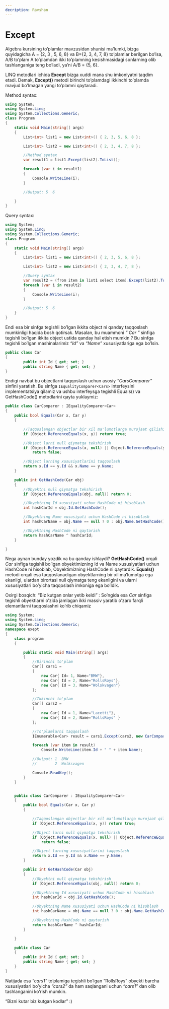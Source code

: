 ```yaml
---
decription: Ravshan
---
```

# Except

Algebra kursining to’plamlar mavzusidan shunisi ma’lumki, bizga quyidagicha  A = {2,  3 , 5, 6, 8}  va  B={2, 3, 4, 7, 8} to’plamlar berilgan bo’lsa, A/B to’plam A to’plamdan  ikki to’plamning kesishmasidagi sonlarning olib tashlanganiga teng bo’ladi, ya’ni  A/B = {5, 6}. 

LINQ metodlari ichida **Except** bizga xuddi mana shu imkoniyatni taqdim etadi. Demak, **Except()** metodi birinchi to’plamdagi ikkinchi to’plamda mavjud bo’lmagan yangi to’plamni qaytaradi.

Method syntax: 
```csharp
using System;
using System.Linq;
using System.Collections.Generic;
class Program
{
    static void Main(string[] args)
    {
        List<int> list1 = new List<int>() { 2, 3, 5, 6, 8 };

        List<int> list2 = new List<int>() { 2, 3, 4, 7, 8 };

        //Method syntax
        var result1 = list1.Except(list2).ToList();

        foreach (var i in result1)
        {
            Console.WriteLine(i);
        }

        //Output: 5  6

    }
}
```

Query syntax:
```csharp
using System;
using System.Linq;
using System.Collections.Generic;
class Program
{
    static void Main(string[] args)
    {
        List<int> list1 = new List<int>() { 2, 3, 5, 6, 8 };

        List<int> list2 = new List<int>() { 2, 3, 4, 7, 8 };

        //Query syntax
        var result2 = (from item in list1 select item).Except(list2).ToList();
        foreach (var i in result2)
        {
            Console.WriteLine(i);
        }

        //Output: 5  6
    }
}
```


Endi esa bir sinfga tegishli bo’lgan ikkita object ni qanday taqqoslash mumkinligi haqida bosh qotirsak. Masalan, bu muammoni *“ Car ”* sinfiga tegishli bo’lgan ikkita object ustida qanday hal etish mumkin ?  Bu sinfga tegishli bo’lgan mashinalarimiz *“Id”* va *“Name”* xususiyatlariga ega bo’lsin.
```csharp
public class Car
{
        public int Id { get; set; }
        public string Name { get; set; }
}
```

Endigi navbat bu objectlarni taqqoslash uchun asosiy *“CarsComparer”* sinfini yaratish. Bu sinfga  `IEqualityComparer<Cars>` interfeysini implementatsiya qilamiz va ushbu interfeysga tegishli Equals() va GetHashCode() metodlarini qayta yuklaymiz:
```csharp
public class CarComparer : IEqualityComparer<Car>
{
    public bool Equals(Car x, Car y)
    {

        //Taqqoslangan objectlar bir xil ma'lumotlarga murojaat qilishini tekshirish.
        if (Object.ReferenceEquals(x, y)) return true;

        //Object larni null qiymatga tekshirish
        if (Object.ReferenceEquals(x, null) || Object.ReferenceEquals(y, null))
            return false;

        //Object larning xususiyatlarini taqqoslash
        return x.Id == y.Id && x.Name == y.Name;
    }

    public int GetHashCode(Car obj)
    {
        //Obyektni null qiymatga tekshirish
        if (Object.ReferenceEquals(obj, null)) return 0;

        //Obyektning Id xususiyati uchun HashCode ni hisoblash
        int hashCarId = obj.Id.GetHashCode();

        //Obyektning Name xususiyati uchun HashCode ni hisoblash
        int hashCarName = obj.Name == null ? 0 : obj.Name.GetHashCode();

        //Obyektning HashCode ni qaytarish 
        return hashCarName ^ hashCarId;
    }

}
```
Nega aynan bunday yozdik va bu qanday ishlaydi? **GetHashCode()** orqali *Car* sinfiga tegishli bo’lgan obyektimizning Id va Name xususiyatlari uchun HashCode ni hisoblab, Obyektimizning HashCode ni qaytardik. **Equals()** metodi orqali esa taqqoslanadigan obyektlarning bir xil ma’lumotga ega ekanligi, ulardan birortasi null qiymatga teng ekanligini va ularni xususiyatlari bo’yicha taqqoslash imkoniga ega bo’ldik. 

Oxirgi bosqich: “Biz kutgan onlar yetib keldi” : 
So’ngida esa *Car* sinfiga tegishli obyektlarni o’zida jamlagan ikki massiv yaratib o’zaro farqli elemantlarni  taqqoslashni ko’rib chiqamiz  
```csharp
using System;
using System.Linq;
using System.Collections.Generic;
namespace exept
{
    class program
    {

        public static void Main(string[] args)
        {
            //Birinchi to'plam
            Car[] cars1 =
            {
                new Car{ Id= 1, Name="BMW"},
                new Car{ Id = 2, Name="RollsRoys"},
                new Car{ Id = 3, Name="Wolskvagen"}
            };

            //Ikkinchi to'plam
            Car[] cars2 =
            {
                new Car{ Id = 1, Name="Lacetti"},
                new Car{ Id = 2, Name="RollsRoys" }
            };

            //To'plamlarni taqqoslash
            IEnumerable<Car> result = cars1.Except(cars2, new CarComparer());

            foreach (var item in result)
                Console.WriteLine(item.Id + " " + item.Name);

            //Output: 1  BMW
            //        2  Wolksvagen

            Console.ReadKey();
        }
    }


    public class CarComparer : IEqualityComparer<Car>
    {
        public bool Equals(Car x, Car y)
        {

            //Taqqoslangan objectlar bir xil ma'lumotlarga murojaat qilishini tekshirish.
            if (Object.ReferenceEquals(x, y)) return true;

            //Object larni null qiymatga tekshirish
            if (Object.ReferenceEquals(x, null) || Object.ReferenceEquals(y, null))
                return false;

            //Object larning xususiyatlarini taqqoslash
            return x.Id == y.Id && x.Name == y.Name;
        }

        public int GetHashCode(Car obj)
        {
            //Obyektni null qiymatga tekshirish
            if (Object.ReferenceEquals(obj, null)) return 0;

            //Obyektning Id xususiyati uchun HashCode ni hisoblash
            int hashCarId = obj.Id.GetHashCode();

            //Obyektning Name xususiyati uchun HashCode ni hisoblash
            int hashCarName = obj.Name == null ? 0 : obj.Name.GetHashCode();

            //Obyektning HashCode ni qaytarish 
            return hashCarName ^ hashCarId;
        }

    }

    public class Car
    {
        public int Id { get; set; }
        public string Name { get; set; }
    }
}
```
Natijada esa *“cars1”* to’plamiga tegishli bo’lgan “RollsRoys” obyekti barcha xususiyatlari bo’yicha *“cars2”* da ham saqlangani uchun *“cars1”* dan olib tashlanganini ko’rish mumkin.

“Bizni kutar biz kutgan kodlar”   :)
